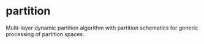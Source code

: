 partition
=========

Multi-layer dynamic partition algorithm with partition schematics for generic processing of partition spaces.
